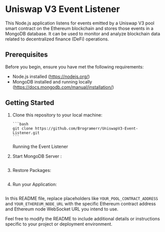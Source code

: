 # Uniswap V3 Event Listener

This Node.js application listens for events emitted by a Uniswap V3 pool smart contract on the Ethereum blockchain and stores those events in a MongoDB database. It can be used to monitor and analyze blockchain data related to decentralized finance (DeFi) operations.

## Prerequisites

Before you begin, ensure you have met the following requirements:

-   Node.js installed (https://nodejs.org/)
-   MongoDB installed and running locally (https://docs.mongodb.com/manual/installation/)

## Getting Started

1.  Clone this repository to your local machine:

        ```bash
        git clone https://github.com/Brogramerr/UniswapV3-Event-Listener.git
        ```

    Running the Event Listener

2.  Start MongoDB Server :

```mongod

```

3. Restore Packages:

```npm install

```

4. Run your Application:

```node listener.js

```

In this README file, replace placeholders like `YOUR_POOL_CONTRACT_ADDRESS` and `YOUR_ETHEREUM_NODE_URL` with the specific Ethereum contract address and Ethereum node WebSocket URL you intend to use.

Feel free to modify the README to include additional details or instructions specific to your project or deployment environment.
